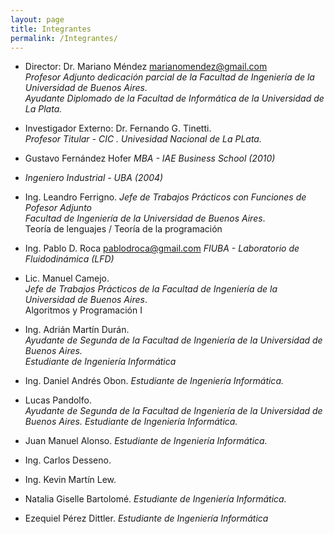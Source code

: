 ```yaml
---
layout: page
title: Integrantes
permalink: /Integrantes/
---
```

* Director: Dr. Mariano Méndez <marianomendez@gmail.com>   
  _Profesor Adjunto dedicación parcial de la Facultad de Ingeniería de la Universidad de Buenos Aires._     
  _Ayudante Diplomado de la Facultad de Informática de la Universidad de La Plata._  

* Investigador Externo: Dr. Fernando G. Tinetti.  
  _Profesor Titular - CIC . Univesidad Nacional de La PLata._   

* Gustavo Fernández Hofer 
  _MBA - IAE Business School (2010)_
- _Ingeniero Industrial - UBA (2004)_

* Ing. Leandro Ferrigno.
  _Jefe de Trabajos Prácticos con Funciones de Pofesor Adjunto_  
  _Facultad de Ingeniería de la Universidad de Buenos Aires_.   
  Teoría de lenguajes / Teoría de la programación   

* Ing. Pablo D. Roca <pablodroca@gmail.com> 
  _FIUBA - Laboratorio de Fluidodinámica (LFD)_  

* Lic. Manuel Camejo.  
  _Jefe de Trabajos Prácticos de la Facultad de Ingeniería de la Universidad de Buenos Aires_.   
  Algoritmos y Programación I

* Ing. Adrián Martín Durán.  
  _Ayudante de Segunda de la Facultad de Ingeniería de la Universidad de Buenos Aires._  
  _Estudiante de Ingeniería Informática_  

* Ing. Daniel Andrés Obon. _Estudiante de Ingeniería Informática._  

*  Lucas Pandolfo.  
  _Ayudante de Segunda de la Facultad de Ingeniería de la Universidad de Buenos Aires._
  _Estudiante de Ingeniería Informática._   

* Juan Manuel Alonso. _Estudiante de Ingeniería Informática._   

* Ing. Carlos Desseno.    

* Ing. Kevin Martín Lew.    

* Natalia Giselle Bartolomé. _Estudiante de Ingeniería Informática._   

* Ezequiel Pérez Dittler.
  _Estudiante de Ingeniería Informática_  
